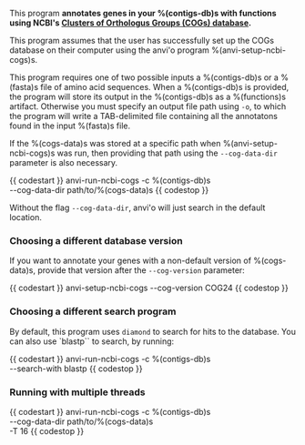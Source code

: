 This program **annotates genes in your %(contigs-db)s with functions using NCBI's [Clusters of Orthologus Groups (COGs) database](https://www.ncbi.nlm.nih.gov/pmc/articles/PMC102395/).**

This program assumes that the user has successfully set up the COGs database on their computer using the anvi'o program %(anvi-setup-ncbi-cogs)s.

This program requires one of two possible inputs a %(contigs-db)s or a %(fasta)s file of amino acid sequences. When a %(contigs-db)s is provided, the program will store its output in the %(contigs-db)s as a %(functions)s artifact. Otherwise you must specify an output file path using `-o`, to which the program will write a TAB-delimited file containing all the annotatons found in the input %(fasta)s file.

If the %(cogs-data)s was stored at a specific path when %(anvi-setup-ncbi-cogs)s was run, then providing that path using the `--cog-data-dir` parameter is also necessary.

{{ codestart }}
anvi-run-ncbi-cogs -c %(contigs-db)s \
            --cog-data-dir path/to/%(cogs-data)s
{{ codestop }}

Without the flag `--cog-data-dir`, anvi'o will just search in the default location.

### Choosing a different database version
If you want to annotate your genes with a non-default version of %(cogs-data)s, provide that version after the `--cog-version` parameter:

{{ codestart }}
anvi-setup-ncbi-cogs --cog-version COG24
{{ codestop }}

### Choosing a different search program
By default, this program uses `diamond` to search for hits to the database. You can also use `blastp`` to search, by running:

{{ codestart }}
anvi-run-ncbi-cogs -c %(contigs-db)s \
            --search-with blastp
{{ codestop }}

### Running with multiple threads
{{ codestart }}
anvi-run-ncbi-cogs -c %(contigs-db)s \
            --cog-data-dir path/to/%(cogs-data)s \
            -T 16
{{ codestop }}
